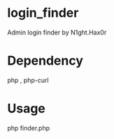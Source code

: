 # login_finder
Admin login finder by N1ght.Hax0r
# Dependency
php , php-curl
# Usage
php finder.php
